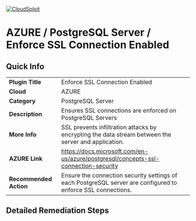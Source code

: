 [![CloudSploit](https://cloudsploit.com/img/logo-new-big-text-100.png "CloudSploit")](https://cloudsploit.com)

# AZURE / PostgreSQL Server / Enforce SSL Connection Enabled

## Quick Info

| | |
|-|-|
| **Plugin Title** | Enforce SSL Connection Enabled |
| **Cloud** | AZURE |
| **Category** | PostgreSQL Server |
| **Description** | Ensures SSL connections are enforced on PostgreSQL Servers |
| **More Info** | SSL prevents infiltration attacks by encrypting the data stream between the server and application. |
| **AZURE Link** | https://docs.microsoft.com/en-us/azure/postgresql/concepts-ssl-connection-security |
| **Recommended Action** | Ensure the connection security settings of each PostgreSQL server are configured to enforce SSL connections. |

## Detailed Remediation Steps

